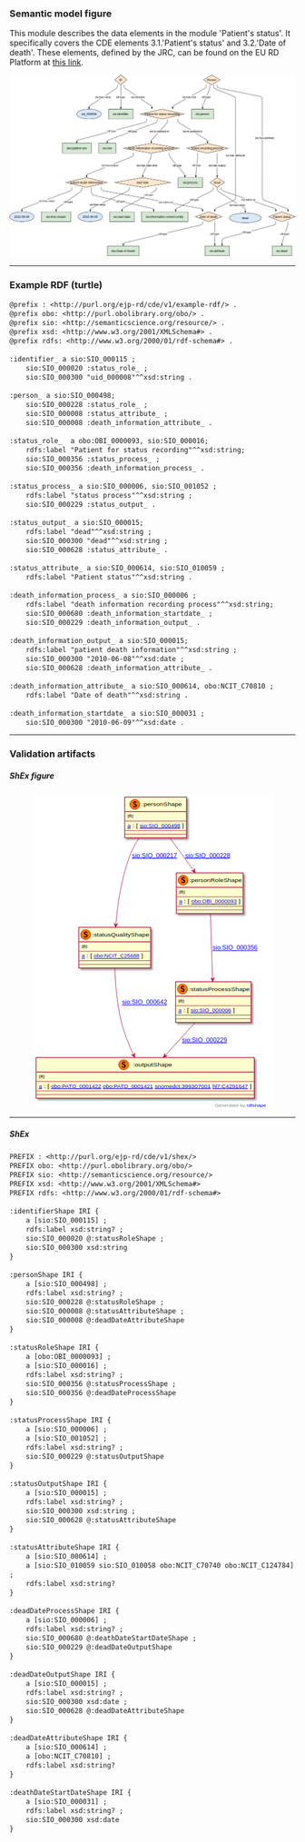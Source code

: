 ### Semantic model figure

This module describes the data elements in the module 'Patient's status'. It specifically covers the CDE elements 3.1.'Patient's status' and 3.2.'Date of death'. 
These elements, defined by the JRC, can be found on the EU RD Platform at [this link](https://eu-rd-platform.jrc.ec.europa.eu/sites/default/files/CDS/EU_RD_Platform_CDS_Final.pdf).

<p align="center">
    <a href="../images/rdf/3_Patient_status.png" target="_blank">
        <img src="../images/rdf/3_Patient_status.png">
    </a>
</p>


***

### Example RDF (turtle)

```ttl
@prefix : <http://purl.org/ejp-rd/cde/v1/example-rdf/> .
@prefix obo: <http://purl.obolibrary.org/obo/> .
@prefix sio: <http://semanticscience.org/resource/> .
@prefix xsd: <http://www.w3.org/2001/XMLSchema#> .
@prefix rdfs: <http://www.w3.org/2000/01/rdf-schema#> .

:identifier_ a sio:SIO_000115 ;
    sio:SIO_000020 :status_role_ ;
    sio:SIO_000300 "uid_000008"^^xsd:string .

:person_ a sio:SIO_000498;
    sio:SIO_000228 :status_role_ ;
    sio:SIO_000008 :status_attribute_ ;
    sio:SIO_000008 :death_information_attribute_ .

:status_role_  a obo:OBI_0000093, sio:SIO_000016;
    rdfs:label "Patient for status recording"^^xsd:string;
    sio:SIO_000356 :status_process_ ;
    sio:SIO_000356 :death_information_process_ .

:status_process_ a sio:SIO_000006, sio:SIO_001052 ;
    rdfs:label "status process"^^xsd:string ;
    sio:SIO_000229 :status_output_ .

:status_output_ a sio:SIO_000015;
    rdfs:label "dead"^^xsd:string ;
    sio:SIO_000300 "dead"^^xsd:string ;
    sio:SIO_000628 :status_attribute_ .

:status_attribute_ a sio:SIO_000614, sio:SIO_010059 ;
    rdfs:label "Patient status"^^xsd:string .

:death_information_process_ a sio:SIO_000006 ;
    rdfs:label "death information recording process"^^xsd:string;
    sio:SIO_000680 :death_information_startdate_ ;
    sio:SIO_000229 :death_information_output_ .

:death_information_output_ a sio:SIO_000015;
    rdfs:label "patient death information"^^xsd:string ;
    sio:SIO_000300 "2010-06-08"^^xsd:date ;
    sio:SIO_000628 :death_information_attribute_ .

:death_information_attribute_ a sio:SIO_000614, obo:NCIT_C70810 ;
    rdfs:label "Date of death"^^xsd:string .

:death_information_startdate_ a sio:SIO_000031 ;
    sio:SIO_000300 "2010-06-09"^^xsd:date .
```

***

### Validation artifacts 
##### ShEx figure

<p align="center">
    <a href="../images/shex/3_Patient_status.png" target="_blank">
        <img src="../images/shex/3_Patient_status.png">
    </a>
</p>

***


##### ShEx


``` ShEx
PREFIX : <http://purl.org/ejp-rd/cde/v1/shex/>
PREFIX obo: <http://purl.obolibrary.org/obo/> 
PREFIX sio: <http://semanticscience.org/resource/>
PREFIX xsd: <http://www.w3.org/2001/XMLSchema#>
PREFIX rdfs: <http://www.w3.org/2000/01/rdf-schema#>

:identifierShape IRI {
    a [sio:SIO_000115] ;
    rdfs:label xsd:string? ;
    sio:SIO_000020 @:statusRoleShape ;
    sio:SIO_000300 xsd:string
}

:personShape IRI { 
    a [sio:SIO_000498] ;
    rdfs:label xsd:string? ;
    sio:SIO_000228 @:statusRoleShape ;
    sio:SIO_000008 @:statusAttributeShape ;
    sio:SIO_000008 @:deadDateAttributeShape
}

:statusRoleShape IRI {
    a [obo:OBI_0000093] ;
    a [sio:SIO_000016] ;
    rdfs:label xsd:string? ;
    sio:SIO_000356 @:statusProcessShape ;
    sio:SIO_000356 @:deadDateProcessShape
}

:statusProcessShape IRI {
    a [sio:SIO_000006] ;
    a [sio:SIO_001052] ;
    rdfs:label xsd:string? ;
    sio:SIO_000229 @:statusOutputShape
}

:statusOutputShape IRI {
    a [sio:SIO_000015] ;
    rdfs:label xsd:string? ;
    sio:SIO_000300 xsd:string ;
    sio:SIO_000628 @:statusAttributeShape
}

:statusAttributeShape IRI {
    a [sio:SIO_000614] ;
    a [sio:SIO_010059 sio:SIO_010058 obo:NCIT_C70740 obo:NCIT_C124784] ;
    rdfs:label xsd:string?   
}

:deadDateProcessShape IRI {
    a [sio:SIO_000006] ;
    rdfs:label xsd:string? ;
    sio:SIO_000680 @:deathDateStartDateShape ;
    sio:SIO_000229 @:deadDateOutputShape
}

:deadDateOutputShape IRI {
    a [sio:SIO_000015] ;
    rdfs:label xsd:string? ;
    sio:SIO_000300 xsd:date ;
    sio:SIO_000628 @:deadDateAttributeShape
}

:deadDateAttributeShape IRI {
    a [sio:SIO_000614] ;
    a [obo:NCIT_C70810] ;
    rdfs:label xsd:string? 
}

:deathDateStartDateShape IRI {
    a [sio:SIO_000031] ;
    rdfs:label xsd:string? ;
    sio:SIO_000300 xsd:date
}
```


